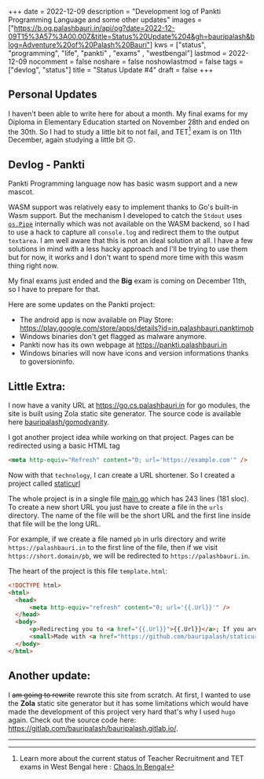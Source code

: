 +++
date = 2022-12-09
description = "Development log of Pankti Programming Language and some other updates"
images = ["https://b.og.palashbauri.in/api/og?date=2022-12-09T15%3A57%3A00.00Z&title=Status%20Update%204&gh=bauripalash&blog=Adventure%20of%20Palash%20Bauri"]
kws = ["status", "programming", "life", "pankti" , "exams" , "westbengal"]
lastmod = 2022-12-09
nocomment = false
noshare = false
noshowlastmod = false
tags = ["devlog", "status"]
title = "Status Update #4"
draft = false
+++


## Personal Updates

I haven't been able to write here for about a month. My final exams for my Diploma in Elementary Education started on November 28th and ended on the 30th. So I had to study a little bit to not fail, and TET[^1] exam is on 11th December, again studying a little bit 🙃.


## Devlog - Pankti

Pankti Programming language now has basic wasm support and a new mascot.

WASM support was relatively easy to implement thanks to Go's built-in Wasm support. But the mechanism I developed to catch the `Stdout` uses [`os.Pipe`](https://pkg.go.dev/os#Pipe) internally which was not available on the WASM backend, so I had to use a hack to capture all `console.log` and redirect them to the output `textarea`. I am well aware that this is not an ideal solution at all. I have a few solutions in mind with a less hacky approach and I'll be trying to use them but for now, it works and I don't want to spend more time with this wasm thing right now.

My final exams just ended and the **Big** exam is coming on December 11th, so I have to prepare for that.

Here are some updates on the Pankti project:

* The android app is now available on Play Store: <https://play.google.com/store/apps/details?id=in.palashbauri.panktimob>
* Windows binaries don't get flagged as malware anymore.
* Pankti now has its own webpage at <https://pankti.palashbauri.in>
* Windows binaries will now have icons and version informations thanks to goversioninfo.


## Little Extra:

I now have a vanity URL at <https://go.cs.palashbauri.in> for go modules, the site is built using Zola static site generator. The source code is available here [bauripalash/gomodvanity](https://github.com/bauripalash/gomodvanity/).

I got another project idea while working on that project. Pages can be redirected using a basic HTML tag 

```html
<meta http-equiv="Refresh" content="0; url='https://example.com'" />
```

Now with that `technology`, I can create a URL shortener. So I created a project called [staticurl](https://github.com/bauripalash/staticurl)

The whole project is in a single file [main.go](https://github.com/bauripalash/staticurl/blob/main/main.go) which has 243 lines (181 sloc). To create a new short URL you just have to create a file in the `urls` directory.
The name of the file will be the short URL and the first line inside that file will be the long URL.

For example, if we create a file named `pb` in urls directory and write `https://palashbauri.in` to the first line of the file, then if we visit `https://short.domain/pb`, we will be redirected to `https://palashbauri.in`.

The heart of the project is this file `template.html`:

```html
<!DOCTYPE html>
<html>
  <head>
	  <meta http-equiv="refresh" content="0; url='{{.Url}}'" />
  </head>
  <body>
	  <p>Redirecting you to <a href="{{.Url}}">{{.Url}}</a>; If you are not redirected within 5 seconds please click the link!</p>
	  <small>Made with <a href="https://github.com/bauripalash/staticurl">staticurl</a></small>
  </body>
</html>

```

## Another update:

I ~~am going to rewrite~~ rewrote this site from scratch. At first, I wanted to use the **Zola** static site generator but it has some limitations which would have made the development of this project very hard that's why I used `hugo` again. Check out the source code here: <https://gitlab.com/bauripalash/bauripalash.gitlab.io/>.

---
[^1]: Learn more about the current status of Teacher Recruitment and TET exams in West Bengal here : [Chaos In Bengal](https://palashbauri.in/chaos-in-bengal/)
